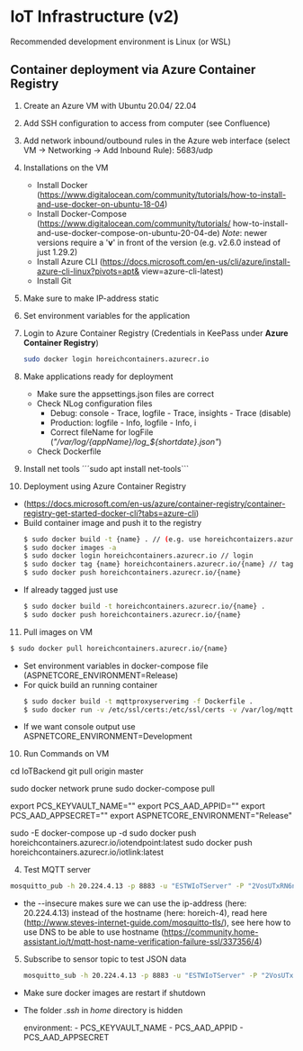 # IoT Infrastructure (v2)

Recommended development environment is Linux (or WSL)

## Container deployment via Azure Container Registry
1. Create an Azure VM with Ubuntu 20.04/ 22.04

2. Add SSH configuration to access from computer (see Confluence)

3. Add network inbound/outbound rules in the Azure web interface (select VM -> Networking -> Add Inbound Rule): 5683/udp

4. Installations on the VM
    * Install Docker (https://www.digitalocean.com/community/tutorials/how-to-install-and-use-docker-on-ubuntu-18-04)
    * Install Docker-Compose (https://www.digitalocean.com/community/tutorials/   how-to-install-and-use-docker-compose-on-ubuntu-20-04-de)
       *Note*: newer versions require a '**v**' in front of the version (e.g. v2.6.0 instead of just 1.29.2)
    * Install Azure CLI (https://docs.microsoft.com/en-us/cli/azure/install-azure-cli-linux?pivots=apt&   view=azure-cli-latest)
    * Install Git
   
5. Make sure to make IP-address static 

6. Set environment variables for the application

7. Login to Azure Container Registry (Credentials in KeePass under **Azure Container Registry**)
   ```sh 
   sudo docker login horeichcontainers.azurecr.io 
   ```

8. Make applications ready for deployment
    * Make sure the appsettings.json files are correct
    * Check NLog configuration files
       * Debug: console - Trace, logfile - Trace, insights - Trace (disable)
       * Production: logfile - Info, logfile - Info, i
       * Correct fileName for logFile (*"/var/log/{appName}/log_${shortdate}.json"*)
    * Check Dockerfile
  
9. Install net tools
   ´´´sudo apt install net-tools```

3. Deployment using Azure Container Registry
* (https://docs.microsoft.com/en-us/azure/container-registry/container-registry-get-started-docker-cli?tabs=azure-cli)
* Build container image and push it to the registry
  ```sh
  $ sudo docker build -t {name} . // (e.g. use horeichcontaizers.azurecr.io/iotbridge-v2)
  $ sudo docker images -a
  $ sudo docker login horeichcontainers.azurecr.io // login
  $ sudo docker tag {name} horeichcontainers.azurecr.io/{name} // tagging with login server name (not necessary if build with correct name before)
  $ sudo docker push horeichcontainers.azurecr.io/{name} 
  ```
* If already tagged just use
  ```sh
  $ sudo docker build -t horeichcontainers.azurecr.io/{name} .
  $ sudo docker push horeichcontainers.azurecr.io/{name}
  ```

11. Pull images on VM
  ```sh
  $ sudo docker pull horeichcontainers.azurecr.io/{name}
  ```
* Set environment variables in docker-compose file (ASPNETCORE_ENVIRONMENT=Release)
* For quick build an running container
  ```sh
  $ sudo docker build -t mqttproxyserverimg -f Dockerfile .
  $ sudo docker run -v /etc/ssl/certs:/etc/ssl/certs -v /var/log/mqttproxyserver:/var/log/mqttproxyserver  -e "ASPNETCORE_ENVIRONMENT=Production" -p 8883:8883 --name mqttproxyservercontainer mqttproxyserverimg
  ```
* If we want console output use ASPNETCORE_ENVIRONMENT=Development

10. Run Commands on VM

cd IoTBackend
git pull origin master

sudo docker network prune
sudo docker-compose pull

export PCS_KEYVAULT_NAME=""
export PCS_AAD_APPID=""
export PCS_AAD_APPSECRET=""
export ASPNETCORE_ENVIRONMENT="Release"

sudo -E docker-compose up -d
sudo docker push horeichcontainers.azurecr.io/iotendpoint:latest
sudo docker push horeichcontainers.azurecr.io/iotlink:latest 


4. Test MQTT server
  ```sh
  mosquitto_pub -h 20.224.4.13 -p 8883 -u "ESTWIoTServer" -P "2VosUTxRN6nQ" -t test/topic -m "{\"value1\":20,\"value2\":40}" -i "mosquitto" -d --cafile /mnt/c/WorkDir/ESTWIoTBridge/MqttProxyServer/WebService/Certificates/Release/estw.root.crt --tls-version tlsv1.2 --insecure
  ```
  * the --insecure makes sure we can use the ip-address (here: 20.224.4.13) instead of the hostname (here: horeich-4), read here (http://www.steves-internet-guide.com/mosquitto-tls/), see here how to use DNS to be able to use hostname (https://community.home-assistant.io/t/mqtt-host-name-verification-failure-ssl/337356/4)

5. Subscribe to sensor topic to test JSON data
   ```sh
   mosquitto_sub -h 20.224.4.13 -p 8883 -u "ESTWIoTServer" -P "2VosUTxRN6nQ" -t estw/WDM331/ESTWWaterSense1 -i "mosquitto" -d --cafile /mnt/c/WorkDir/ESTWIoTBridge/MqttProxyServer/WebService/Certificates/Release/estw.root.crt --tls-version tlsv1.2 --insecure
   ```

* Make sure docker images are restart if shutdown

* The folder *.ssh* in *home* directory is hidden

    environment:
      - PCS_KEYVAULT_NAME
      - PCS_AAD_APPID
      - PCS_AAD_APPSECRET
